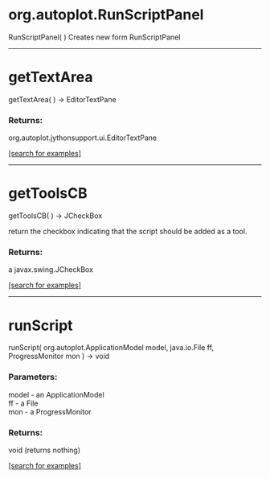 # org.autoplot.RunScriptPanel
RunScriptPanel( )
Creates new form RunScriptPanel

***
<a name="getTextArea"></a>
# getTextArea
getTextArea(  ) &rarr; EditorTextPane



### Returns:
org.autoplot.jythonsupport.ui.EditorTextPane


<a href="https://github.com/autoplot/dev/search?q=getTextArea&unscoped_q=getTextArea">[search for examples]</a>

***
<a name="getToolsCB"></a>
# getToolsCB
getToolsCB(  ) &rarr; JCheckBox

return the checkbox indicating that the script should be added as a tool.

### Returns:
a javax.swing.JCheckBox


<a href="https://github.com/autoplot/dev/search?q=getToolsCB&unscoped_q=getToolsCB">[search for examples]</a>

***
<a name="runScript"></a>
# runScript
runScript( org.autoplot.ApplicationModel model, java.io.File ff, ProgressMonitor mon ) &rarr; void



### Parameters:
model - an ApplicationModel
<br>ff - a File
<br>mon - a ProgressMonitor

### Returns:
void (returns nothing)


<a href="https://github.com/autoplot/dev/search?q=runScript&unscoped_q=runScript">[search for examples]</a>

